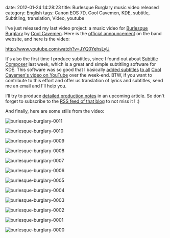 date: 2012-01-24 14:28:23
title: Burlesque Burglary music video released
category: English
tags: Canon EOS 7D, Cool Cavemen, KDE, subtitle, Subtitling, translation, Video, youtube

I've just released my last video project: a music video for [Burlesque Burglary](http://coolcavemen.com/discography/songs-and-lyrics/burlesque-burglary/) by [Cool Cavemen](http://coolcavemen.com). Here is the [official announcement](http://coolcavemen.com/2012/nouveau-clip-video-burlesque-burglary/) on the band website, and here is the video:

http://www.youtube.com/watch?v=JYQ0YehsLyU

It's also the first time I produce subtitles, since I found out about [Subtitle Composer](http://sourceforge.net/projects/subcomposer/) last week, which is a great and simple subtitling software for KDE. This software was so good that I basically [added subtitles](https://twitter.com/#!/coolcavemen/status/160641358762229760) [to all](https://twitter.com/#!/coolcavemen/status/161783153567076352) [Cool Cavemen's video on YouTube](http://www.youtube.com/user/coolcavemen) over the week-end. BTW, if you want to contribute to this effort and offer us translation of lyrics and subtitles, send me an email and I'll help you.

I'll try to produce [detailed production notes](http://kevin.deldycke.com/2012/06/burlesque-burglary-music-video-production-notes/) in an upcoming article. So don't forget to subscribe to the [RSS feed of that blog](http://kevin.deldycke.com/feed/) to not miss it ! :)

And finally, here are some stills from the video:

![burlesque-burglary-0011](/static/uploads/2012/01/burlesque-burglary-0011.jpg)

![burlesque-burglary-0010](/static/uploads/2012/01/burlesque-burglary-0010.jpg)

![burlesque-burglary-0009](/static/uploads/2012/01/burlesque-burglary-0009.jpg)

![burlesque-burglary-0008](/static/uploads/2012/01/burlesque-burglary-0008.jpg)

![burlesque-burglary-0007](/static/uploads/2012/01/burlesque-burglary-0007.jpg)

![burlesque-burglary-0006](/static/uploads/2012/01/burlesque-burglary-0006.jpg)

![burlesque-burglary-0005](/static/uploads/2012/01/burlesque-burglary-0005.jpg)

![burlesque-burglary-0004](/static/uploads/2012/01/burlesque-burglary-0004.jpg)

![burlesque-burglary-0003](/static/uploads/2012/01/burlesque-burglary-0003.jpg)

![burlesque-burglary-0002](/static/uploads/2012/01/burlesque-burglary-0002.jpg)

![burlesque-burglary-0001](/static/uploads/2012/01/burlesque-burglary-0001.jpg)

![burlesque-burglary-0000](/static/uploads/2012/01/burlesque-burglary-0000.jpg)


